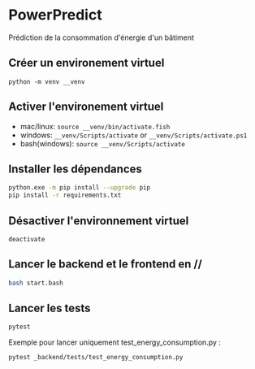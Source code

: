 # PowerPredict
Prédiction de la consommation d'énergie d'un bâtiment

## Créer un environement virtuel

```python -m venv __venv```

## Activer l'environement virtuel

- mac/linux:
`source __venv/bin/activate.fish`
- windows:
`__venv/Scripts/activate` or `__venv/Scripts/activate.ps1` 
- bash(windows):
`source __venv/Scripts/activate`

## Installer les dépendances

```bash
python.exe -m pip install --upgrade pip
pip install -r requirements.txt
```

## Désactiver l'environnement virtuel

`deactivate`

## Lancer le backend et le frontend en //

```bash
bash start.bash
```

## Lancer les tests

```bash
pytest
```

Exemple pour lancer uniquement test_energy_consumption.py :

```bash
pytest _backend/tests/test_energy_consumption.py
```


